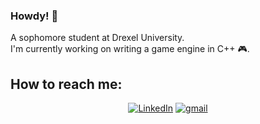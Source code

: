 ### Howdy! 🤠

A sophomore student at Drexel University.<br>
I'm currently working on writing a game engine in C++ 🎮.<br>

<h2> How to reach me: </h2>
<p align="center">
 <a href="https://www.linkedin.com/in/francis-nguyen-b3b929216/"><img src="https://img.icons8.com/color/48/000000/linkedin-circled--v1.png" alt="LinkedIn" /></a>
 <a href = "mailto: fn87@drexel.edu"><img src="https://img.icons8.com/fluency/48/000000/google-logo.png" alt="gmail" /></a>
</p>

